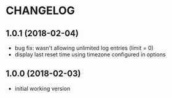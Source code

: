 CHANGELOG
=========

1.0.1 (2018-02-04)
------------------

* bug fix: wasn't allowing unlimited log entries (limit = 0)
* display last reset time using timezone configured in options

1.0.0 (2018-02-03)
------------------

* initial working version

